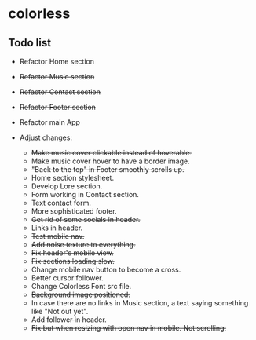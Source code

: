 # colorless

## Todo list

- Refactor Home section
- ~~Refactor Music section~~
- ~~Refactor Contact section~~
- ~~Refactor Footer section~~
- Refactor main App


- Adjust changes:
  - ~~Make music cover clickable instead of hoverable.~~
  - Make music cover hover to have a border image.
  - ~~"Back to the top" in Footer smoothly scrolls up.~~
  - Home section stylesheet.
  - Develop Lore section.
  - Form working in Contact section.
  - Text contact form.
  - More sophisticated footer.
  - ~~Get rid of some socials in header.~~
  - Links in header.
  - ~~Test mobile nav.~~
  - ~~Add noise texture to everything.~~
  - ~~Fix header's mobile view.~~
  - ~~Fix sections loading slow.~~
  - Change mobile nav button to become a cross.
  - Better cursor follower.
  - Change Colorless Font src file.
  - ~~Background image positioned.~~
  - In case there are no links in Music section, a text saying something like "Not out yet".
  - ~~Add follower in header.~~
  - ~~Fix but when resizing with open nav in mobile. Not scrolling.~~